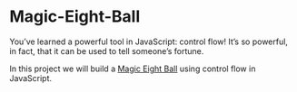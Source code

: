 # Magic-Eight-Ball

You’ve learned a powerful tool in JavaScript: control flow! It’s so powerful, in fact, that it can be used to tell someone’s fortune.

In this project we will build a [Magic Eight Ball](https://en.wikipedia.org/wiki/Magic_8-Ball) using control flow in JavaScript.
